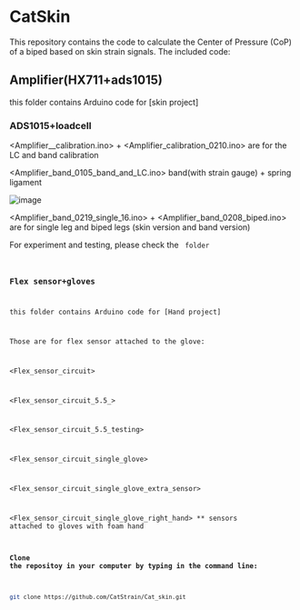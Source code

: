 # CatSkin

This repository contains the code to calculate the Center of Pressure (CoP) of a biped based on skin strain signals. The included code: 

  ## Amplifier(HX711+ads1015)
  this folder contains Arduino code for [skin project]
  ### ADS1015+loadcell
<Amplifier__calibration.ino> + <Amplifier_calibration_0210.ino>  are for the LC and band calibration

<Amplifier_band_0105_band_and_LC.ino> band(with strain gauge) + spring ligament

![image](https://user-images.githubusercontent.com/65510682/116017132-975ca800-a5f3-11eb-927f-e97a5043c751.png)

<Amplifier_band_0219_single_16.ino> + <Amplifier_band_0208_biped.ino> are for single leg and biped legs (skin version and band version)

For experiment and testing, please check the <code> folder



  ### Flex sensor+gloves
this folder contains Arduino code for [Hand project]

Those are for flex sensor attached to the glove:

<Flex_sensor_circuit>

<Flex_sensor_circuit_5.5_>

<Flex_sensor_circuit_5.5_testing>

<Flex_sensor_circuit_single_glove>

<Flex_sensor_circuit_single_glove_extra_sensor>

<Flex_sensor_circuit_single_glove_right_hand> ** sensors attached to gloves with foam hand


#### Clone the repositoy in your computer by typing in the command line:


```sh
git clone https://github.com/CatStrain/Cat_skin.git
```

   [DAQ]: <https://github.com/CatStrain/Cat_skin/tree/master/Code/Sensor_Calibration_and_DAQ_Arduino>
   [DAnalysis]: <https://github.com/CatStrain/Cat_skin/tree/master/Code/Data%20Analys>
   
